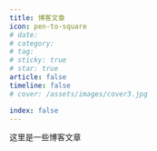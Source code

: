 ```yaml
---
title: 博客文章
icon: pen-to-square
# date:
# category:
# tag:
# sticky: true
# star: true
article: false
timeline: false
# cover: /assets/images/cover3.jpg

index: false
---
```


这里是一些博客文章
